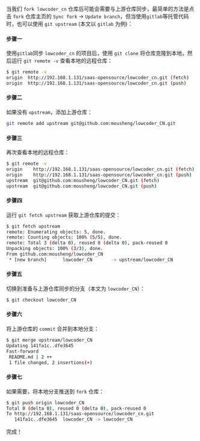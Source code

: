 当我们 `fork lowcoder_cn` 仓库后可能会需要与上游仓库同步，最简单的方法是点击 `fork` 仓库主页的 `Sync fork` -> `Update branch`，但当使用`gitlab`等托管代码时，也可以使用 `git upstream` (本文以 `gitlab` 为例)：

#### 步骤一
使用`gitlab`同步 `lowcoder_cn` 的项目后，使用 `git clone` 将仓库克隆到本地，然后运行 `git remote -v` 查看本地的远程仓库：
   ```sh
   $ git remote -v
   origin  http://192.168.1.131/saas-opensource/lowcoder_cn.git (fetch)
   origin  http://192.168.1.131/saas-opensource/lowcoder_cn.git (push)
   ```
#### 步骤二
如果没有 `upstream`，添加上游仓库：
   ```sh
   git remote add upstream git@github.com:mousheng/lowcoder_CN.git
   ```
#### 步骤三
再次查看本地的远程仓库：
   ```sh
   $ git remote -v
   origin    http://192.168.1.131/saas-opensource/lowcoder_cn.git (fetch)
   origin    http://192.168.1.131/saas-opensource/lowcoder_cn.git (push)
   upstream  git@github.com:mousheng/lowcoder_CN.git (fetch)
   upstream  git@github.com:mousheng/lowcoder_CN.git (push)
   ```
#### 步骤四
运行 `git fetch upstream` 获取上游仓库的提交：
   ```sh
   $ git fetch upstream
   remote: Enumerating objects: 5, done.
   remote: Counting objects: 100% (5/5), done.
   remote: Total 3 (delta 0), reused 0 (delta 0), pack-reused 0
   Unpacking objects: 100% (3/3), done.
   From github.com:mousheng/lowcoder_CN
    * [new branch]      lowcoder_CN       -> upstream/lowcoder_CN
   ```
#### 步骤五
切换到准备与上游仓库同步的分支（本文为 `lowcoder_CN`）：
   ```sh
   $ git checkout lowcoder_CN
   ```
#### 步骤六
将上游仓库的 `commit` 合并到本地分支：
   ```sh
   $ git merge upstream/lowcoder_CN
   Updating 141fa1c..dfe3645
   Fast-forward
    README.md | 2 ++
    1 file changed, 2 insertions(+)
   ```
#### 步骤七
如果需要，将本地分支推送到 `fork` 仓库：
   ```sh
   $ git push origin lowcoder_CN
   Total 0 (delta 0), reused 0 (delta 0), pack-reused 0
   To http://192.168.1.131/saas-opensource/lowcoder_cn.git
      141fa1c..dfe3645  lowcoder_CN -> lowcoder_CN
   ```

完成！
